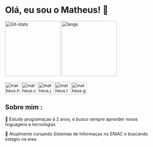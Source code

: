 # Olá, eu sou o Matheus! 👋 


<div display="block"> 
  <img height="180em" alt="Git-stats" src="https://github-readme-stats.vercel.app/api?username=Maranho070406&show_icons=true&count_private=true&hide=contribs&theme=dark">
  <img height="180em" alt="langs" src="https://github-readme-stats.vercel.app/api/top-langs/?username=Maranho070406&layout=compact&theme=dark">
</div>

<div style="display: inline-block" >
  <br>
  <img align="center" alt="matheus.html" height="40 "width="50" src="https://cdn.jsdelivr.net/gh/devicons/devicon@latest/icons/html5/html5-original.svg">
  <img align="center" alt="matheus.css" height="40 "width="50" src="https://cdn.jsdelivr.net/gh/devicons/devicon@latest/icons/css3/css3-original.svg">
  <img align="center" alt="matheus.js" height="40 "width="50" src="https://cdn.jsdelivr.net/gh/devicons/devicon@latest/icons/javascript/javascript-original.svg">
  <img align="center" alt="matheus.ts" height="40 "width="50" src="https://cdn.jsdelivr.net/gh/devicons/devicon@latest/icons/typescript/typescript-original.svg">
  <img align="center" alt="matheus.git" height="40 "width="50" src="https://cdn.jsdelivr.net/gh/devicons/devicon@latest/icons/git/git-original.svg">
  
</div>

## Sobre mim :


🧠 Estudo programaçao á 2 anos, e busco sempre aprender novas linguagens e tecnologias

📖 Atualmente cursando Sistemas de Informaçao no ENIAC e buscando estagio na area 
